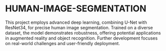 # HUMAN-IMAGE-SEGMENTATION
This project employs advanced deep learning, combining U-Net with ResNet34, for precise human image segmentation. Trained on a diverse dataset, the model demonstrates robustness, offering potential applications in augmented reality and object recognition. Further development focuses on real-world challenges and user-friendly deployment.
